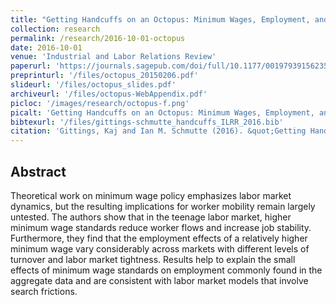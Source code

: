 ```yaml
---
title: "Getting Handcuffs on an Octopus: Minimum Wages, Employment, and Turnover"
collection: research
permalink: /research/2016-10-01-octopus
date: 2016-10-01
venue: 'Industrial and Labor Relations Review'
paperurl: 'https://journals.sagepub.com/doi/full/10.1177/0019793915623519'
preprinturl: '/files/octopus_20150206.pdf'
slideurl: '/files/octopus_slides.pdf'
archiveurl: '/files/octopus-WebAppendix.pdf'
picloc: '/images/research/octopus-f.png'
picalt: 'Getting Handcuffs on an Octopus: Minimum Wages, Employment, and Turnover'
bibtexurl: '/files/gittings-schmutte_handcuffs_ILRR_2016.bib'
citation: 'Gittings, Kaj and Ian M. Schmutte (2016). &quot;Getting Handcuffs on an Octopus: Minimum Wages, Employment, and Turnover.&quot; <i>Industrial and Labor Relations Review</i>, vol. 69(5) pp. 1133--1170.'
---
```




## Abstract

Theoretical work on minimum wage policy emphasizes labor market dynamics, but the resulting implications for worker mobility remain largely untested. The authors show that in the teenage labor market, higher minimum wage standards reduce worker flows and increase job stability. Furthermore, they find that the employment effects of a relatively higher minimum wage vary considerably across markets with different levels of turnover and labor market tightness. Results help to explain the small effects of minimum wage standards on employment commonly found in the aggregate data and are consistent with labor market models that involve search frictions.
